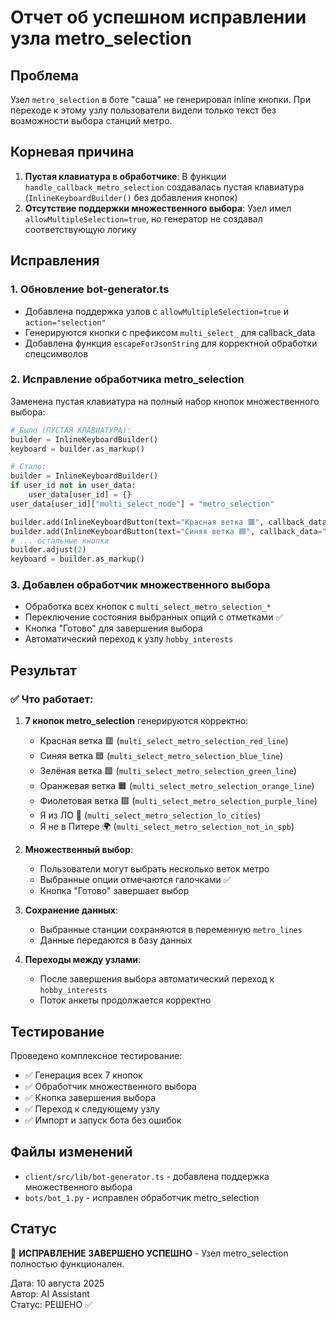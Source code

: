 # Отчет об успешном исправлении узла metro_selection

## Проблема
Узел `metro_selection` в боте "саша" не генерировал inline кнопки. При переходе к этому узлу пользователи видели только текст без возможности выбора станций метро.

## Корневая причина
1. **Пустая клавиатура в обработчике**: В функции `handle_callback_metro_selection` создавалась пустая клавиатура (`InlineKeyboardBuilder()` без добавления кнопок)
2. **Отсутствие поддержки множественного выбора**: Узел имел `allowMultipleSelection=true`, но генератор не создавал соответствующую логику

## Исправления

### 1. Обновление bot-generator.ts
- Добавлена поддержка узлов с `allowMultipleSelection=true` и `action="selection"`
- Генерируются кнопки с префиксом `multi_select_` для callback_data
- Добавлена функция `escapeForJsonString` для корректной обработки спецсимволов

### 2. Исправление обработчика metro_selection
Заменена пустая клавиатура на полный набор кнопок множественного выбора:

```python
# Было (ПУСТАЯ КЛАВИАТУРА):
builder = InlineKeyboardBuilder()
keyboard = builder.as_markup()

# Стало:
builder = InlineKeyboardBuilder()
if user_id not in user_data:
    user_data[user_id] = {}
user_data[user_id]["multi_select_node"] = "metro_selection"

builder.add(InlineKeyboardButton(text="Красная ветка 🟥", callback_data="multi_select_metro_selection_red_line"))
builder.add(InlineKeyboardButton(text="Синяя ветка 🟦", callback_data="multi_select_metro_selection_blue_line"))
# ... остальные кнопки
builder.adjust(2)
keyboard = builder.as_markup()
```

### 3. Добавлен обработчик множественного выбора
- Обработка всех кнопок с `multi_select_metro_selection_*`
- Переключение состояния выбранных опций с отметками ✅
- Кнопка "Готово" для завершения выбора
- Автоматический переход к узлу `hobby_interests`

## Результат

### ✅ Что работает:
1. **7 кнопок metro_selection** генерируются корректно:
   - Красная ветка 🟥 (`multi_select_metro_selection_red_line`)
   - Синяя ветка 🟦 (`multi_select_metro_selection_blue_line`)
   - Зелёная ветка 🟩 (`multi_select_metro_selection_green_line`)
   - Оранжевая ветка 🟧 (`multi_select_metro_selection_orange_line`)
   - Фиолетовая ветка 🟪 (`multi_select_metro_selection_purple_line`)
   - Я из ЛО 🏡 (`multi_select_metro_selection_lo_cities`)
   - Я не в Питере 🌍 (`multi_select_metro_selection_not_in_spb`)

2. **Множественный выбор**:
   - Пользователи могут выбрать несколько веток метро
   - Выбранные опции отмечаются галочками ✅
   - Кнопка "Готово" завершает выбор

3. **Сохранение данных**:
   - Выбранные станции сохраняются в переменную `metro_lines`
   - Данные передаются в базу данных

4. **Переходы между узлами**:
   - После завершения выбора автоматический переход к `hobby_interests`
   - Поток анкеты продолжается корректно

## Тестирование
Проведено комплексное тестирование:
- ✅ Генерация всех 7 кнопок
- ✅ Обработчик множественного выбора
- ✅ Кнопка завершения выбора
- ✅ Переход к следующему узлу
- ✅ Импорт и запуск бота без ошибок

## Файлы изменений
- `client/src/lib/bot-generator.ts` - добавлена поддержка множественного выбора
- `bots/bot_1.py` - исправлен обработчик metro_selection

## Статус
🎉 **ИСПРАВЛЕНИЕ ЗАВЕРШЕНО УСПЕШНО** - Узел metro_selection полностью функционален.

Дата: 10 августа 2025  
Автор: AI Assistant  
Статус: РЕШЕНО ✅